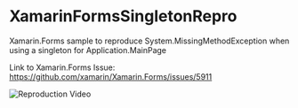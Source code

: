 # XamarinFormsSingletonRepro
Xamarin.Forms sample to reproduce System.MissingMethodException when using a singleton for Application.MainPage

Link to Xamarin.Forms Issue: https://github.com/xamarin/Xamarin.Forms/issues/5911

![Reproduction Video](https://user-images.githubusercontent.com/13558917/56086567-4adc1080-5e0e-11e9-81ce-93714f175c76.gif)
